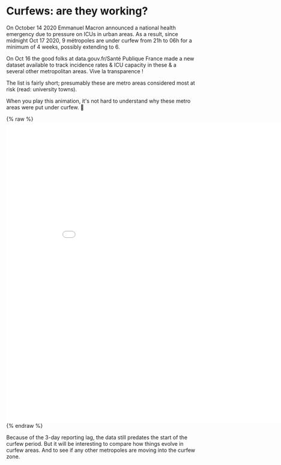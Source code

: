 # Curfews: are they working?

On October 14 2020 Emmanuel Macron announced a national health emergency due to pressure on ICUs in urban areas. As a result, since midnight Oct 17 2020, 9 métropoles are under curfew from 21h to 06h for a minimum of 4 weeks, possibly extending to 6.

On Oct 16 the good folks at data.gouv.fr/Santé Publique France made a new dataset available to track incidence rates & ICU capacity in these & a several other metropolitan areas. Vive la transparence !

The list is fairly short; presumably these are metro areas considered most at risk (read: university towns).

When you play this animation, it's not hard to understand why these metro areas were put under curfew. :rocket:

{% raw %}<iframe width="900" height="800" frameborder="0" scrolling="no" src="//plotly.com/~limegimlet/138.embed"></iframe>{% endraw %}

Because of the 3-day reporting lag, the data still predates the start of the curfew period. But it will be interesting to compare how things evolve in curfew areas. And to see if any other metropoles are moving into the curfew zone.
